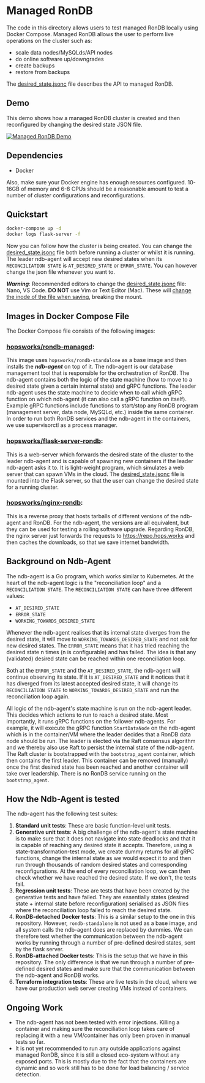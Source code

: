 # Managed RonDB

The code in this directory allows users to test managed RonDB locally using Docker Compose. Managed RonDB allows the user to perform live operations on the cluster such as:

* scale data nodes/MySQLds/API nodes
* do online software up/downgrades
* create backups
* restore from backups

The [desired_state.jsonc](desired_state.jsonc) file describes the API to managed RonDB.

## Demo

This demo shows how a managed RonDB cluster is created and then reconfigured by changing the desired state JSON file.

[![Managed RonDB Demo](https://img.youtube.com/vi/ihtU9Z8SQFU/0.jpg)](https://www.youtube.com/watch?v=ihtU9Z8SQFU)

## Dependencies

* Docker

Also, make sure your Docker engine has enough resources configured. 10-16GB of memory and 6-8 CPUs should be a reasonable amount to test a number of cluster configurations and reconfigurations.

## Quickstart

```bash
docker-compose up -d
docker logs flask-server -f
```

Now you can follow how the cluster is being created. You can change the [desired_state.jsonc](desired_state.jsonc) file both before running a cluster or whilst it is running. The leader ndb-agent will accept new desired states when its `RECONCILIATION STATE` is `AT_DESIRED_STATE` or `ERROR_STATE`. You can however change the json file whenever you want to.

**_Warning_**: Recommended editors to change the [desired_state.jsonc](desired_state.jsonc) file: Nano, VS Code. **DO NOT** use Vim or Text Editor (Mac). These will [change the inode of the file when saving](https://unix.stackexchange.com/questions/36467/why-inode-value-changes-when-we-edit-in-vi-editor), breaking the mount.

## Images in Docker Compose File

The Docker Compose file consists of the following images:

### [hopsworks/rondb-managed](https://hub.docker.com/repository/docker/hopsworks/rondb-managed):

This image uses `hopsworks/rondb-standalone` as a base image and then installs the ***ndb-agent*** on top of it. The ndb-agent is our database management tool that is responsible for the orchestration of RonDB. The ndb-agent contains both the logic of the state machine (how to move to a desired state given a certain internal state) and gRPC functions. The leader ndb-agent uses the state machine to decide when to call which gRPC function on which ndb-agent (it can also call a gRPC function on itself). Example gRPC functions include functions to start/stop any RonDB program (management server, data node, MySQLd, etc.) inside the same container. In order to run both RonDB services and the ndb-agent in the containers, we use supervisorctl as a process manager.

### [hopsworks/flask-server-rondb](https://hub.docker.com/repository/docker/hopsworks/flask-server-rondb):

This is a web-server which forwards the desired state of the cluster to the leader ndb-agent and is capable of spawning new containers if the leader ndb-agent asks it to. It is light-weight program, which simulates a web server that can spawn VMs in the cloud. The [desired_state.jsonc](desired_state.jsonc) file is mounted into the Flask server, so that the user can change the desired state for a running cluster.

### [hopsworks/nginx-rondb](https://hub.docker.com/repository/docker/hopsworks/nginx-rondb):

This is a reverse proxy that hosts tarballs of different versions of the ndb-agent and RonDB. For the ndb-agent, the versions are all equivalent, but they can be used for testing a rolling software upgrade. Regarding RonDB, the nginx server just forwards the requests to https://repo.hops.works and then caches the downloads, so that we save internet bandwidth.

## Background on Ndb-Agent

The ndb-agent is a Go program, which works similar to Kubernetes. At the heart of the ndb-agent logic is the "reconciliation loop" and a `RECONCILIATION STATE`. The `RECONCILIATION STATE` can have three different values:

- `AT_DESIRED_STATE`
- `ERROR_STATE`
- `WORKING_TOWARDS_DESIRED_STATE`

Whenever the ndb-agent realises that its internal state diverges from the desired state, it will move to `WORKING_TOWARDS_DESIRED_STATE` and not ask for new desired states. The `ERROR_STATE` means that it has tried reaching the desired state n times (n is configurable) and has failed. The idea is that any (validated) desired state can be reached within one reconciliation loop.

Both at the `ERROR_STATE` and the `AT_DESIRED_STATE`, the ndb-agent will continue observing its state. If it is `AT_DESIRED_STATE` and it notices that it has diverged from its latest accepted desired state, it will change its `RECONCILIATION STATE` to `WORKING_TOWARDS_DESIRED_STATE` and run the reconciliation loop again.

All logic of the ndb-agent's state machine is run on the ndb-agent leader. This decides which actions to run to reach a desired state. Most importantly, it runs gRPC functions on the follower ndb-agents. For example, it will execute the gRPC function `StartDataNode` on the ndb-agent which is in the container/VM where the leader decides that a RonDB data node should be run. The leader is elected via the Raft consensus algorithm and we thereby also use Raft to persist the internal state of the ndb-agent. The Raft cluster is bootstrapped with the `bootstrap_agent` container, which then contains the first leader. This container can be removed (manually) once the first desired state has been reached and another container will take over leadership. There is no RonDB service running on the `bootstrap_agent`.

## How the Ndb-Agent is tested

The ndb-agent has the following test suites:

1. **Standard unit tests**: These are basic function-level unit tests.
2. **Generative unit tests**: A big challenge of the ndb-agent's state machine is to make sure that it does not navigate into state deadlocks and that it is capable of reaching any desired state it accepts. Therefore, using a state-transformation-test mode, we create dummy returns for all gRPC functions, change the internal state as we would expect it to and then run through thousands of random desired states and corresponding reconfigurations. At the end of every reconciliation loop, we can then check whether we have reached the desired state. If we don't, the tests fail.
3. **Regression unit tests**: These are tests that have been created by the generative tests and have failed. They are essentially states (desired state + internal state before reconfiguration) serialised as JSON files where the reconciliation loop failed to reach the desired state.
4. **RonDB-detached Docker tests**: This is a similar setup to the one in this repository. However, `rondb-standalone` is not used as a base image, and all system calls the ndb-agent does are replaced by dummies. We can therefore test whether the communication between the ndb-agent works by running through a number of pre-defined desired states, sent by the flask server.
5. **RonDB-attached Docker tests**: This is the setup that we have in this repository. The only difference is that we run through a number of pre-defined desired states and make sure that the communication between the ndb-agent and RonDB works.
6. **Terraform integration tests**: These are live tests in the cloud, where we have our production web server creating VMs instead of containers.

## Ongoing Work

- The ndb-agent has not been tested with error injections. Killing a container and making sure the reconciliation loop takes care of replacing it with a new VM/container has only been proven in manual tests so far.
- It is not yet recommended to run any outside applications against managed RonDB, since it is still a closed eco-system without any exposed ports. This is mostly due to the fact that the containers are dynamic and so work still has to be done for load balancing / service detection.
